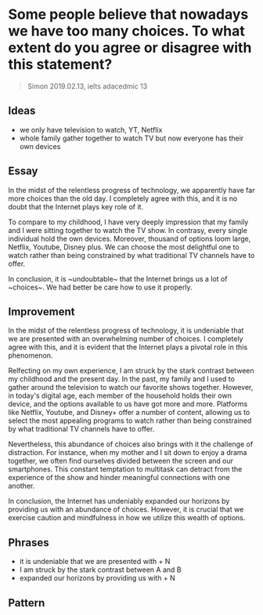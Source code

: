# Some people believe that nowadays we have too many choices. To what extent do you agree or disagree with this statement?

> Simon 2019.02.13, ielts adacedmic 13

## Ideas

- we only have television to watch, YT, Netflix
- whole family gather together to watch TV but now everyone has their own devices

## Essay

In the midst of the relentless progress of technology, we apparently have far more choices than the old day. I completely agree with this, and it is no doubt that the Internet plays key role of it.

To compare to my childhood, I have very deeply impression that my family and I were sitting together to watch the TV show. In contrasy, every single individual hold the own devices. Moreover, thousand of options loom large, Netflix, Youtube, Disney plus. We can choose the most delightful one to watch rather than being constrained by what traditional TV channels have to offer.

In conclusion, it is ~undoubtable~ that the Internet brings us a lot of ~choices~. We had better be care how to use it properly.

## Improvement

In the midst of the relentless progress of technology, it is undeniable that we are presented with an overwhelming number of choices. I completely agree with this, and it is evident that the Internet plays a pivotal role in this phenomenon.

Relfecting on my own experience, I am struck by the stark contrast between my childhood and the present day. In the past, my family and I used to gather around the television to watch our favorite shows together. However, in today's digital age, each member of the household holds their own device, and the options available to us have got more and more. Platforms like Netflix, Youtube, and Disney+ offer a number of content, allowing us to select the most appealing programs to watch rather than being constrained by what traditional TV channels have to offer.

Nevertheless, this abundance of choices also brings with it the challenge of distraction. For instance, when my mother and I sit down to enjoy a drama together, we often find ourselves divided between the screen and our smartphones. This constant temptation to multitask can detract from the experience of the show and hinder meaningful connections with one another.

In conclusion, the Internet has undeniably expanded our horizons by providing us with an abundance of choices. However, it is crucial that we exercise caution and mindfulness in how we utilize this wealth of options.

## Phrases

- it is undeniable that we are presented with + N
- I am struck by the stark contrast between A and B
- expanded our horizons by providing us with + N

## Pattern
